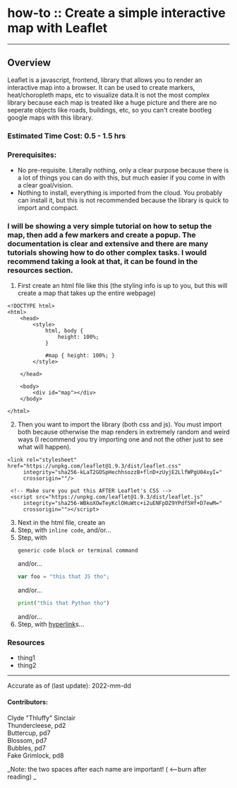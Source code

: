 # how-to :: Create a simple interactive map with Leaflet 
---
## Overview
Leaflet is a javascript, frontend, library that allows you to render an interactive map into a browser. It can be used to create markers, heat/choropleth maps, etc to visualize data.It is not the most complex library because each map is treated like a huge picture and there are no seperate objects like roads, buildings, etc, so you can't create bootleg google maps with this library. 

### Estimated Time Cost: 0.5 - 1.5 hrs


### Prerequisites:

- No pre-requisite. Literally nothing, only a clear purpose because there is a lot of things you can do with this, but much easier if you come in with a clear goal/vision.
- Nothing to install, everything is imported from the cloud. You probably can install it, but this is not recommended because the library is quick to import and compact.

### I will be showing a very simple tutorial on how to setup the map, then add a few markers and create a popup. The documentation is clear and extensive and there are many tutorials showing how to do other complex tasks. I would recommend taking a look at that, it can be found in the resources section.

1. First create an html file like this (the styling info is up to you, but this will create a map that takes up the entire webpage)
```
<!DOCTYPE html>
<html>
    <head>        
        <style>
            html, body {
                height: 100%; 
            }

            #map { height: 100%; }
        </style>

    </head>

    <body>
        <div id="map"></div>
    </body>

</html>

```

2. Then you want to import the library (both css and js). You must import both because otherwise the map renders in extremely random and weird ways (I recommend you try importing one and not the other just to see what will happen).
```
<link rel="stylesheet" href="https://unpkg.com/leaflet@1.9.3/dist/leaflet.css"
     integrity="sha256-kLaT2GOSpHechhsozzB+flnD+zUyjE2LlfWPgU04xyI="
     crossorigin=""/>

 <!-- Make sure you put this AFTER Leaflet's CSS -->
 <script src="https://unpkg.com/leaflet@1.9.3/dist/leaflet.js"
     integrity="sha256-WBkoXOwTeyKclOHuWtc+i2uENFpDZ9YPdf5Hf+D7ewM="
     crossorigin=""></script>
```
3. Next in the html file, create an
4. Step, with `inline code`, and/or...
5. Step, with
    ```
    generic code block or terminal command
    ```
   and/or...
    ```javascript
    var foo = "this that JS tho";
    ```
   and/or...
    ```python
    print("this that Python tho")
    ```
   and/or...
1. Step, with [hyperlink](https://xkcd.com)s...


### Resources
* thing1
* thing2

---

Accurate as of (last update): 2022-mm-dd

#### Contributors:  
Clyde "Thluffy" Sinclair  
Thundercleese, pd2  
Buttercup, pd7  
Blossom, pd7  
Bubbles, pd7  
Fake Grimlock, pd8  

_Note: the two spaces after each name are important! ( <--burn after reading)  _
